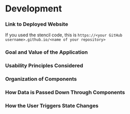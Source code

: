 # Development

### Link to Deployed Website
If you used the stencil code, this is `https://<your GitHub username>.github.io/<name of your repository>`


### Goal and Value of the Application

### Usability Principles Considered

### Organization of Components

### How Data is Passed Down Through Components

### How the User Triggers State Changes

